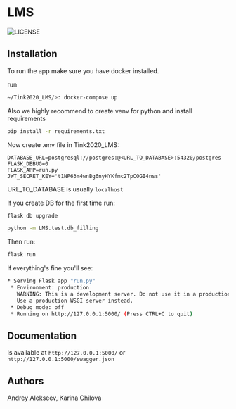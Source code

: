 # LMS

![LICENSE][license-image]

## Installation
To run the app make sure you have docker installed.

run
```bash
~/Tink2020_LMS/>: docker-compose up
```

Also we highly recommend to create venv for python and install requirements 
```bash
pip install -r requirements.txt
```  

Now create .env file in Tink2020_LMS:

```.env
DATABASE_URL=postgresql://postgres:@<URL_TO_DATABASE>:54320/postgres
FLASK_DEBUG=0
FLASK_APP=run.py
JWT_SECRET_KEY='t1NP63m4wnBg6nyHYKfmc2TpCOGI4nss'
```
URL_TO_DATABASE is usually ```localhost```

If you create DB for the first time run:
```bash
flask db upgrade

python -m LMS.test.db_filling
```

Then run:
```bash
flask run
```

If everything's fine you'll see:

```bash
* Serving Flask app "run.py"
 * Environment: production
   WARNING: This is a development server. Do not use it in a production deployment.
   Use a production WSGI server instead.
 * Debug mode: off
 * Running on http://127.0.0.1:5000/ (Press CTRL+C to quit)

```

## Documentation
Is available at `http://127.0.0.1:5000/` or `http://127.0.0.1:5000/swagger.json`

## Authors
Andrey Alekseev, Karina Chilova

[license-image]: https://img.shields.io/badge/License-MIT-yellow.svg